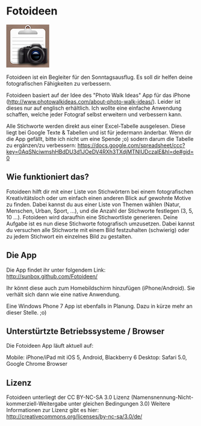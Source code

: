 # Fotoideen

![Icon](http://github.com/SunboX/Fotoideen/raw/master/res/images/icon-114.png)

Fotoideen ist ein Begleiter für den Sonntagsausflug. Es soll dir helfen deine fotografischen Fähigkeiten zu verbessern.


Fotoideen basiert auf der Idee des "Photo Walk Ideas" App für das iPhone (http://www.photowalkideas.com/about-photo-walk-ideas/).
Leider ist dieses nur auf englisch erhältlich. Ich wollte eine einfache Anwendung schaffen, welche jeder Fotograf selbst erweitern und verbessern kann.


Alle Stichworte werden direkt aus einer Excel-Tabelle ausgelesen. Diese liegt bei Google Texte & Tabellen und ist für jedermann änderbar.
Wenn dir die App gefällt, bitte ich nicht um eine Spende ;o) sodern darum die Tabelle zu ergänzen/zu verbessern:
https://docs.google.com/spreadsheet/ccc?key=0AqSNciwmshHBdDU3d1JOeDV4RXh3TXdjMTNIUDczalE&hl=de#gid=0

## Wie funktioniert das?

Fotoideen hilft dir mit einer Liste von Stichwörtern bei einem fotografischen Kreativitätsloch oder um einfach einen anderen Blick auf gewohnte Motive zu finden.
Dabei kannst du aus einer Liste von Themen wählen (Natur, Menschen, Urban, Sport, ...), und die Anzahl der Stichworte festlegen (3, 5, 10 ...).
Fotoideen wird daraufhin eine Stichwortliste generieren. Deine Aufgabe ist es nun diese Stichworte fotografisch umzusetzen. Dabei kannst du versuchen alle Stichworte mit einem Bild festzuhalten (schwierig) oder zu jedem Stichwort ein einzelnes Bild zu gestalten.

## Die App

Die App findet ihr unter folgendem Link:
http://sunbox.github.com/Fotoideen/


Ihr könnt diese auch zum Homebildschirm hinzufügen (iPhone/Android). Sie verhält sich dann wie eine native Anwendung.

Eine Windows Phone 7 App ist ebenfalls in Planung. Dazu in kürze mehr an dieser Stelle. ;o)

## Unterstürtzte Betriebssysteme / Browser

Die Fotoideen App läuft aktuell auf:

Mobile: iPhone/iPad mit iOS 5, Android, Blackberry 6
Desktop: Safari 5.0, Google Chrome Browser

## Lizenz

Fotoideen unterliegt der CC BY-NC-SA 3.0 Lizenz (Namensnennung-Nicht-kommerziell-Weitergabe unter gleichen Bedingungen 3.0)
Weitere Informationen zur Lizenz gibt es hier: http://creativecommons.org/licenses/by-nc-sa/3.0/de/
